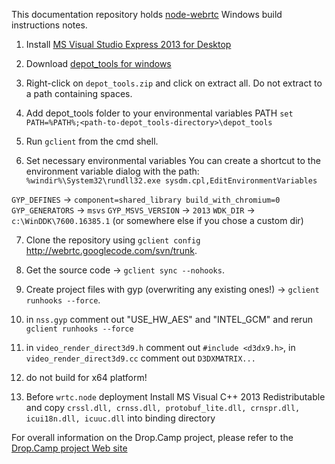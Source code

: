 This documentation repository holds [node-webrtc](https://github.com/js-platform/node-webrtc) Windows build instructions notes.

1. Install [MS Visual Studio Express 2013 for Desktop](http://www.visualstudio.com/downloads/download-visual-studio-vs#d-express-windows-desktop)

2. Download [depot_tools for windows](https://src.chromium.org/svn/trunk/tools/depot_tools.zip)

3. Right-click on `depot_tools.zip` and click on extract all.
   Do not extract to a path containing spaces.
   
4. Add depot_tools folder to your environmental variables PATH
   `set PATH=%PATH%;<path-to-depot_tools-directory>\depot_tools`

5. Run `gclient` from the cmd shell.

6. Set necessary environmental variables
   You can create a shortcut to the environment variable dialog with the path: `%windir%\System32\rundll32.exe sysdm.cpl,EditEnvironmentVariables`

`GYP_DEFINES` -> `component=shared_library build_with_chromium=0`
`GYP_GENERATORS` -> `msvs`
`GYP_MSVS_VERSION` -> `2013`
`WDK_DIR` -> `c:\WinDDK\7600.16385.1` (or somewhere else if you chose a custom dir)

7. Clone the repository using `gclient config` http://webrtc.googlecode.com/svn/trunk.

8. Get the source code -> `gclient sync --nohooks`.

9. Create project files with gyp (overwriting any existing ones!) -> `gclient runhooks --force`.

10. in `nss.gyp` comment out "USE_HW_AES" and "INTEL_GCM" and rerun `gclient runhooks --force`

11. in `video_render_direct3d9.h` comment out `#include <d3dx9.h>`, in `video_render_direct3d9.cc` comment out `D3DXMATRIX...`

12. do not build for x64 platform!

13. Before `wrtc.node` deployment Install MS Visual C++ 2013 Redistributable and copy `crssl.dll, crnss.dll, protobuf_lite.dll, crnspr.dll, icui18n.dll, icuuc.dll` into binding directory


For overall information on the Drop.Camp project, please refer to the [Drop.Camp project Web site](https://github.com/igi64/Drop.Camp)

